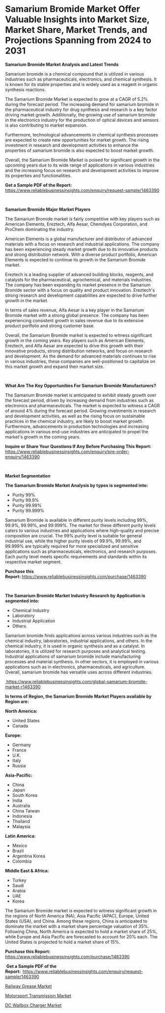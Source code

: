 <p><h1>Samarium Bromide Market Offer Valuable Insights into Market Size, Market Share, Market Trends, and Projections Spanning from 2024 to 2031</h1></p><p><strong>Samarium Bromide Market Analysis and Latest Trends</strong></p>
<p><p>Samarium bromide is a chemical compound that is utilized in various industries such as pharmaceuticals, electronics, and chemical synthesis. It is known for its stable properties and is widely used as a reagent in organic synthesis reactions.</p><p>The Samarium Bromide Market is expected to grow at a CAGR of 5.2% during the forecast period. The increasing demand for samarium bromide in the pharmaceutical industry for drug synthesis and research is a key factor driving market growth. Additionally, the growing use of samarium bromide in the electronics industry for the production of optical devices and sensors is also contributing to market expansion.</p><p>Furthermore, technological advancements in chemical synthesis processes are expected to create new opportunities for market growth. The rising investment in research and development activities to enhance the properties of samarium bromide is also expected to boost market growth.</p><p>Overall, the Samarium Bromide Market is poised for significant growth in the upcoming years due to its wide range of applications in various industries and the increasing focus on research and development activities to improve its properties and functionalities.</p></p>
<p><strong>Get a Sample PDF of the Report:&nbsp;</strong> <a href="https://www.reliablebusinessinsights.com/enquiry/request-sample/1463390">https://www.reliablebusinessinsights.com/enquiry/request-sample/1463390</a></p>
<p>&nbsp;</p>
<p><strong>Samarium Bromide Major Market Players</strong></p>
<p><p>The Samarium Bromide market is fairly competitive with key players such as American Elements, Ereztech, Alfa Aesar, Chemdyes Corporation, and ProChem dominating the industry. </p><p>American Elements is a global manufacturer and distributor of advanced materials with a focus on research and industrial applications. The company has been experiencing steady market growth due to its innovative products and strong distribution network. With a diverse product portfolio, American Elements is expected to continue its growth in the Samarium Bromide market.</p><p>Ereztech is a leading supplier of advanced building blocks, reagents, and catalysts for the pharmaceutical, agrochemical, and materials industries. The company has been expanding its market presence in the Samarium Bromide sector with a focus on quality and product innovation. Ereztech's strong research and development capabilities are expected to drive further growth in the market.</p><p>In terms of sales revenue, Alfa Aesar is a key player in the Samarium Bromide market with a strong global presence. The company has been experiencing consistent growth in sales revenue due to its extensive product portfolio and strong customer base.</p><p>Overall, the Samarium Bromide market is expected to witness significant growth in the coming years. Key players such as American Elements, Ereztech, and Alfa Aesar are expected to drive this growth with their innovative products, strong distribution networks, and focus on research and development. As the demand for advanced materials continues to rise in various industries, these companies are well-positioned to capitalize on this market growth and expand their market size.</p></p>
<p>&nbsp;</p>
<p><strong>What Are The Key Opportunities For Samarium Bromide Manufacturers?</strong></p>
<p><p>The Samarium Bromide market is anticipated to exhibit steady growth over the forecast period, driven by increasing demand from industries such as electronics and pharmaceuticals. The market is expected to witness a CAGR of around 4% during the forecast period. Growing investments in research and development activities, as well as the rising focus on sustainable practices in the chemical industry, are likely to boost market growth. Furthermore, advancements in production technologies and increasing applications in various end-use industries are anticipated to propel the market's growth in the coming years.</p></p>
<p><strong>Inquire or Share Your Questions If Any Before Purchasing This Report:</strong> <a href="https://www.reliablebusinessinsights.com/enquiry/pre-order-enquiry/1463390">https://www.reliablebusinessinsights.com/enquiry/pre-order-enquiry/1463390</a></p>
<p>&nbsp;</p>
<p><strong>Market Segmentation</strong></p>
<p><strong>The Samarium Bromide Market Analysis by types is segmented into:</strong></p>
<p><ul><li>Purity 99%</li><li>Purity 99.9%</li><li>Purity 99.99%</li><li>Purity 99.999%</li></ul></p>
<p><p>Samarium Bromide is available in different purity levels including 99%, 99.9%, 99.99%, and 99.999%. The market for these different purity levels caters to various industries and applications where high-quality and precise composition are crucial. The 99% purity level is suitable for general industrial use, while the higher purity levels of 99.9%, 99.99%, and 99.999% are typically required for more specialized and sensitive applications such as pharmaceuticals, electronics, and research purposes. Each purity level meets specific requirements and standards within its respective market segment.</p></p>
<p><strong>Purchase this Report:&nbsp;</strong><a href="https://www.reliablebusinessinsights.com/purchase/1463390">https://www.reliablebusinessinsights.com/purchase/1463390</a></p>
<p>&nbsp;</p>
<p><strong>The Samarium Bromide Market Industry Research by Application is segmented into:</strong></p>
<p><ul><li>Chemical Industry</li><li>Laboratory</li><li>Industrial Application</li><li>Others</li></ul></p>
<p><p>Samarium bromide finds applications across various industries such as the chemical industry, laboratories, industrial applications, and others. In the chemical industry, it is used in organic synthesis and as a catalyst. In laboratories, it is utilized for research purposes and analytical testing. Industrial applications of samarium bromide include manufacturing processes and material synthesis. In other sectors, it is employed in various applications such as in electronics, pharmaceuticals, and agriculture. Overall, samarium bromide has versatile uses across different industries.</p></p>
<p><a href="https://www.reliablebusinessinsights.com/global-samarium-bromide-market-r1463390">&nbsp;https://www.reliablebusinessinsights.com/global-samarium-bromide-market-r1463390</a></p>
<p><strong>In terms of Region, the Samarium Bromide Market Players available by Region are:</strong></p>
<p>
    <p> <strong> North America: </strong>
        <ul>
            <li>United States</li>
            <li>Canada</li>
        </ul>
        </p> 
    <p> <strong> Europe: </strong>
        <ul>
            <li>Germany</li>
            <li>France</li>
            <li>U.K.</li>
            <li>Italy</li>
            <li>Russia</li>
        </ul>
        </p> 
    <p> <strong> Asia-Pacific: </strong>
        <ul>
            <li>China</li>
            <li>Japan</li>
            <li>South Korea</li>
            <li>India</li>
            <li>Australia</li>
            <li>China Taiwan</li>
            <li>Indonesia</li>
            <li>Thailand</li>
            <li>Malaysia</li>
        </ul>
        </p> 
    <p> <strong> Latin America: </strong>
        <ul>
            <li>Mexico</li>
            <li>Brazil</li>
            <li>Argentina Korea</li>
            <li>Colombia</li>
        </ul>
        </p> 
    <p> <strong> Middle East & Africa: </strong>
        <ul>
            <li>Turkey</li>
            <li>Saudi</li>
            <li>Arabia</li>
            <li>UAE</li>
            <li>Korea</li>
        </ul>
    </p>
    </p>
<p><p>The Samarium Bromide market is expected to witness significant growth in the regions of North America (NA), Asia Pacific (APAC), Europe, United States (USA), and China. Among these regions, China is anticipated to dominate the market with a market share percentage valuation of 35%. Following China, North America is expected to hold a market share of 25%, while Europe and Asia Pacific are forecasted to account for 20% each. The United States is projected to hold a market share of 15%.</p></p>
<p><strong>Purchase this Report: </strong><a href="https://www.reliablebusinessinsights.com/purchase/1463390">https://www.reliablebusinessinsights.com/purchase/1463390</a></p>
<p>&nbsp;<strong>Get a Sample PDF of the Report:&nbsp;&nbsp;</strong><a href="https://www.reliablebusinessinsights.com/enquiry/request-sample/1463390">https://www.reliablebusinessinsights.com/enquiry/request-sample/1463390</a></p>
<p><strong></strong></p>
<p><p><a href="https://medium.com/@stephanmorissette/evaluating-global-railway-grease-market-trends-and-growth-opportunities-by-region-type-lithium-44a26574b0ec">Railway Grease Market</a></p><p><a href="https://medium.com/@soloncarter1929/global-motorsport-transmission-market-size-is-expected-to-reach-at-a-cagr-of-7-6-65d31dda3bff">Motorsport Transmission Market</a></p><p><a href="https://medium.com/@parmer78465/dc-wallbox-charger-market-trends-a-detailed-study-of-its-market-segmentation-and-analyzing-the-27b141499b2b">DC Wallbox Charger Market</a></p></p>